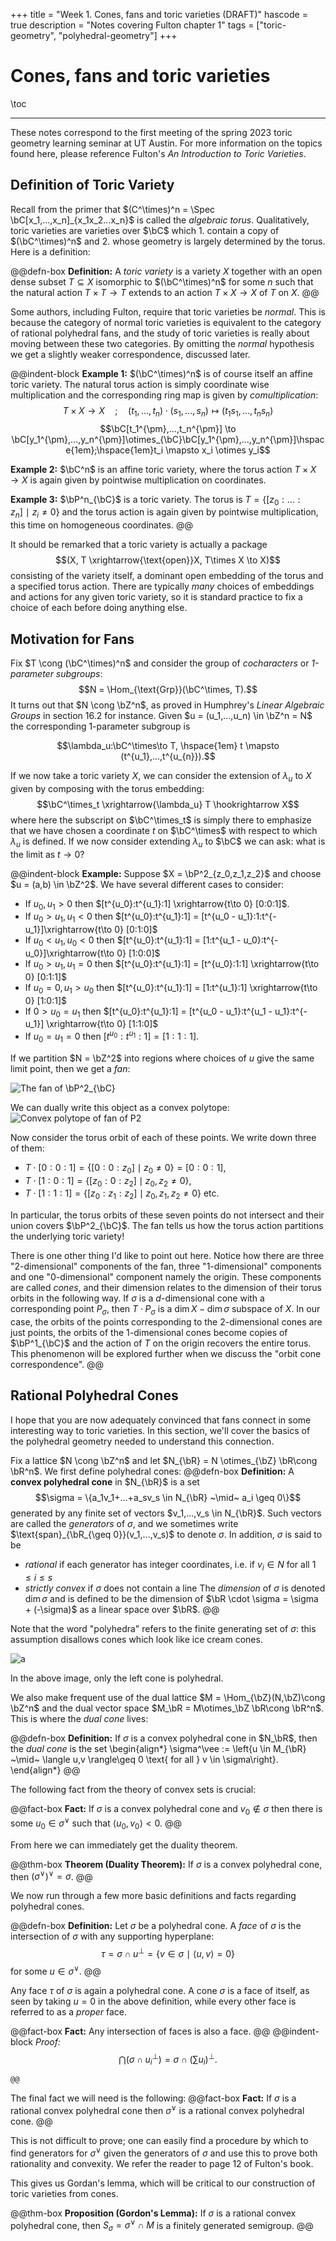 +++
title = "Week 1. Cones, fans and toric varieties (DRAFT)"
hascode = true
description = "Notes covering Fulton chapter 1"
tags = ["toric-geometry", "polyhedral-geometry"]
+++

# Cones, fans and toric varieties

\toc

---

These notes correspond to the first meeting of the spring 2023 toric geometry learning seminar at UT Austin. For more information on the topics found here, please reference Fulton's *An Introduction to Toric Varieties*.

## Definition of Toric Variety

Recall from the primer that $(C^\times)^n = \Spec \bC[x_1,...,x_n]_{x_1x_2...x_n}$ is called the *algebraic torus*. Qualitatively, toric varieties are varieties over $\bC$ which 1. contain a copy of $(\bC^\times)^n$ and 2. whose geometry is largely determined by the torus. Here is a definition:

@@defn-box
**Definition:** A *toric variety* is a variety $X$ together with an open dense subset $T \subseteq X$ isomorphic to $(\bC^\times)^n$ for some $n$ such that the natural action $T\times T\to T$ extends to an action $T\times X\to X$ of $T$ on $X$.
@@

Some authors, including Fulton, require that toric varieties be *normal*. This is because the category of normal toric varieties is equivalent to the category of rational polyhedral fans, and the study of toric varieties is really about moving between these two categories. By omitting the *normal* hypothesis we get a slightly weaker correspondence, discussed later.

@@indent-block
**Example 1:** $(\bC^\times)^n$ is of course itself an affine toric variety. The natural torus action is simply coordinate wise multiplication and the corresponding ring map is given by *comultiplication*: 
$$T\times X\to X\hspace{1em};\hspace{1em}(t_1,...,t_n)\cdot (s_1,...,s_n)\mapsto (t_1s_1,...,t_ns_n)$$
$$\bC[t_1^{\pm},...,t_n^{\pm}] \to \bC[y_1^{\pm},...,y_n^{\pm}]\otimes_{\bC}\bC[y_1^{\pm},...,y_n^{\pm}]\hspace{1em};\hspace{1em}t_i \mapsto x_i \otimes y_i$$

**Example 2:** $\bC^n$ is an affine toric variety, where the torus action $T\times X\to X$ is again given by pointwise multiplication on coordinates.

**Example 3:** $\bP^n_{\bC}$ is a toric variety. The torus is $T = \left\{[z_0:...:z_n] ~\mid~ z_i\neq 0\right\}$ and the torus action is again given by pointwise multiplication, this time on homogeneous coordinates.
@@

It should be remarked that a toric variety is actually a package $$(X, T \xrightarrow{\text{open}}X, T\times X \to X)$$
consisting of the variety itself, a dominant open embedding of the torus and a specified torus action. There are typically *many* choices of embeddings and actions for any given toric variety, so it is standard practice to fix a choice of each before doing anything else.

## Motivation for Fans

Fix $T \cong (\bC^\times)^n$ and consider the group of *cocharacters* or *1-parameter subgroups*:$$N = \Hom_{\text{Grp}}(\bC^\times, T).$$ It turns out that $N \cong \bZ^n$, as proved in Humphrey's *Linear Algebraic Groups* in section 16.2 for instance. Given $u = (u_1,...,u_n) \in \bZ^n = N$ the corresponding 1-parameter subgroup is

$$\lambda_u:\bC^\times\to T, \hspace{1em} t \mapsto (t^{u_1},...,t^{u_{n}}).$$

If we now take a toric variety $X$, we can consider the extension of $\lambda_u$ to $X$ given by composing with the torus embedding:
$$\bC^\times_t \xrightarrow{\lambda_u} T \hookrightarrow X$$
where here the subscript on $\bC^\times_t$ is simply there to emphasize that we have chosen a coordinate $t$ on $\bC^\times$ with respect to which $\lambda_u$ is defined. If we now consider extending $\lambda_u$ to $\bC$ we can ask: what is the limit as $t\to 0$?

@@indent-block
**Example:** Suppose $X = \bP^2_{z_0,z_1,z_2}$ and choose $u = (a,b) \in \bZ^2$. We have several different cases to consider:

- If $u_0,u_1 > 0$ then $[t^{u_0}:t^{u_1}:1] \xrightarrow{t\to 0} [0:0:1]$.
- If $u_0 > u_1, u_1 < 0$ then $[t^{u_0}:t^{u_1}:1] = [t^{u_0 - u_1}:1:t^{-u_1}]\xrightarrow{t\to 0} [0:1:0]$
- If $u_0 < u_1, u_0 < 0$ then $[t^{u_0}:t^{u_1}:1] = [1:t^{u_1 - u_0}:t^{-u_0}]\xrightarrow{t\to 0} [1:0:0]$
- If $u_0 > u_1, u_1 = 0$ then $[t^{u_0}:t^{u_1}:1] = [t^{u_0}:1:1] \xrightarrow{t\to 0} [0:1:1]$
- If $u_0 = 0, u_1 > u_0$ then $[t^{u_0}:t^{u_1}:1] = [1:t^{u_1}:1] \xrightarrow{t\to 0} [1:0:1]$
- If $0 > u_0 = u_1$ then $[t^{u_0}:t^{u_1}:1] = [t^{u_0 - u_1}:t^{u_1 - u_1}:t^{-u_1}] \xrightarrow{t\to 0} [1:1:0]$ 
- If $u_0 = u_1 = 0$ then $[t^{u_0}:t^{u_1}:1] = [1:1:1]$.

If we partition $N = \bZ^2$ into regions where choices of $u$ give the same limit point, then we get a *fan*:

  ![The fan of $\bP^2_{\bC}$](/pages/blog/toric-page/1cones-fans/fan-P2.png)

We can dually write this object as a convex polytope:
  ![Convex polytope of fan of P2](/pages/blog/toric-page/1cones-fans/triangle-P2.png)

Now consider the torus orbit of each of these points. We write down three of them:
- $T\cdot [0:0:1] = \{[0:0:z_0] \mid z_0 \neq 0\} = [0:0:1]$,
- $T \cdot [1:0:1] = \{[z_0:0:z_2] \mid z_0, z_2 \neq 0\}$,
- $T \cdot [1:1:1] = \{[z_0:z_1:z_2] \mid z_0, z_1, z_2 \neq 0\}$ etc.

In particular, the torus orbits of these seven points do not intersect and their union covers $\bP^2_{\bC}$. The fan tells us how the torus action partitions the underlying toric variety!

There is one other thing I'd like to point out here. Notice how there are three "2-dimensional" components of the fan, three "1-dimensional" components and one "0-dimensional" component namely the origin. These components are called *cones*, and their dimension relates to the dimension of their torus orbits in the following way. If $\sigma$ is a $d$-dimensional cone with a corresponding point $P_{\sigma}$, then $T\cdot P_{\sigma}$ is a $\dim X - \dim \sigma$ subspace of $X$. In our case, the orbits of the points corresponding to the 2-dimensional cones are just points, the orbits of the 1-dimensional cones become copies of $\bP^1_{\bC}$ and the action of $T$ on the origin recovers the entire torus. This phenomenon will be explored further when we discuss the "orbit cone correspondence".
@@

## Rational Polyhedral Cones
I hope that you are now adequately convinced that fans connect in some interesting way to toric varieties. In this section, we'll cover the basics of the polyhedral geometry needed to understand this connection.

Fix a lattice $N \cong \bZ^n$ and let $N_{\bR} = N \otimes_{\bZ} \bR\cong \bR^n$. We first define polyhedral cones:
@@defn-box
  **Definition:** A **convex polyhedral cone** in $N_{\bR}$ is a set
  $$\sigma = \{a_1v_1+...+a_sv_s \in N_{\bR} ~\mid~ a_i \geq 0\}$$
  generated by any finite set of vectors $v_1,...,v_s \in N_{\bR}$. Such vectors are called the *generators* of $\sigma$, and we sometimes write $\text{span}_{\bR_{\geq 0}}(v_1,...,v_s)$ to denote $\sigma$. In addition, $\sigma$ is said to be
  - *rational* if each generator has integer coordinates, i.e. if $v_i \in N$ for all $1\leq i\leq s$
  - *strictly convex* if $\sigma$ does not contain a line
  The *dimension* of $\sigma$ is denoted $\dim \sigma$ and is defined to be the dimension of $\bR \cdot \sigma = \sigma + (-\sigma)$ as a linear space over $\bR$.
@@

Note that the word "polyhedra" refers to the finite generating set of $\sigma$: this assumption disallows cones which look like ice cream cones.

![a](/pages/blog/toric-page/1cones-fans/cones-noncones.png)

In the above image, only the left cone is polyhedral.

We also make frequent use of the dual lattice $M = \Hom_{\bZ}(N,\bZ)\cong \bZ^n$ and the dual vector space $M_\bR = M\otimes_\bZ \bR\cong \bR^n$. This is where the *dual cone* lives:

@@defn-box
**Definition:** If $\sigma$ is a convex polyhedral cone in $N_\bR$, then the *dual cone* is the set
\begin{align*}
  \sigma^\vee := \left\{u \in M_{\bR} ~\mid~ \langle u,v \rangle\geq 0 \text{ for all } v \in \sigma\right\}.
\end{align*}
@@

The following fact from the theory of convex sets is crucial:

@@fact-box
**Fact:** If $\sigma$ is a convex polyhedral cone and $v_0 \not\in \sigma$ then there is some $u_0 \in \sigma^\vee$ such that $\langle u_0,v_0 \rangle < 0$.
@@

From here we can immediately get the duality theorem.

@@thm-box
**Theorem (Duality Theorem):** If $\sigma$ is a convex polyhedral cone, then $(\sigma^\vee)^\vee = \sigma$.
@@

We now run through a few more basic definitions and facts regarding polyhedral cones.

@@defn-box
**Definition:** Let $\sigma$ be a polyhedral cone. A *face* of $\sigma$ is the intersection of $\sigma$ with any supporting hyperplane:
$$\tau = \sigma \cap u^{\perp} = \{v \in \sigma ~\mid~ \langle u,v \rangle = 0\}$$ for some $u\in \sigma^\vee$.
@@

Any face $\tau$ of $\sigma$ is again a polyhedral cone. A cone $\sigma$ is a face of itself, as seen by taking $u = 0$ in the above definition, while every other face is referred to as a *proper* face.

@@fact-box
**Fact:** Any intersection of faces is also a face.
@@
@@indent-block
*Proof:* $$\bigcap (\sigma \cap u_i^{\perp}) = \sigma \cap \left(\sum u_i\right)^\perp.$$
~~~ <div style="text-align:right"> ~~~ $\square$ ~~~</div> ~~~
@@
~~~~~~

The final fact we will need is the following:
@@fact-box
**Fact:** If $\sigma$ is a rational convex polyhedral cone then $\sigma^\vee$ is a rational convex polyhedral cone.
@@

This is not difficult to prove; one can easily find a procedure by which to find generators for $\sigma^\vee$ given the generators of $\sigma$ and use this to prove both rationality and convexity. We refer the reader to page 12 of Fulton's book.

This gives us Gordan's lemma, which will be critical to our construction of toric varieties from cones.

@@thm-box
**Proposition (Gordon's Lemma):** If $\sigma$ is a rational convex polyhedral cone, then $S_\sigma = \sigma^\vee \cap M$ is a finitely generated semigroup.
@@

